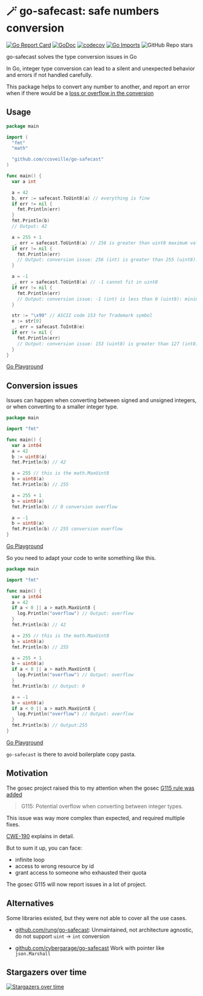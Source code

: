 # 🪄 go-safecast: safe numbers conversion

[![Go Report Card](https://goreportcard.com/badge/github.com/ccoveille/go-safecast)](https://goreportcard.com/report/github.com/ccoveille/go-safecast)
[![GoDoc](https://godoc.org/github.com/ccoVeille/go-safecast?status.svg)](https://godoc.org/github.com/ccoVeille/go-safecast)
[![codecov](https://codecov.io/gh/ccoVeille/go-safecast/graph/badge.svg?token=VW0VO503U6)](https://codecov.io/gh/ccoVeille/go-safecast)
[![Go Imports](https://img.shields.io/github/search?query=%22%5C%22github.com%2Fccoveille%2Fgo-safecast%5C%22%22%20language%3Ago%20%20-is%3Afork%20-is%3Aarchived%20&label=Go%20imports)](https://github.com/search?q=%22%5C%22github.com%2Fccoveille%2Fgo-safecast%5C%22%22+language%3Ago++-is%3Afork+-is%3Aarchived+&type=code)
![GitHub Repo stars](https://img.shields.io/github/stars/ccoveille/go-safecast)

go-safecast solves the type conversion issues in Go

In Go, integer type conversion can lead to a silent and unexpected behavior and errors if not handled carefully.

This package helps to convert any number to another, and report an error when if there would be a [loss or overflow in the conversion](#conversion-issues)

## Usage

```go
package main

import (
  "fmt"
  "math"

  "github.com/ccoveille/go-safecast"
)

func main() {
  var a int

  a = 42
  b, err := safecast.ToUint8(a) // everything is fine
  if err != nil {
    fmt.Println(err)
  }
  fmt.Println(b)
  // Output: 42

  a = 255 + 1
  _, err = safecast.ToUint8(a) // 256 is greater than uint8 maximum value
  if err != nil {
    fmt.Println(err)
    // Output: conversion issue: 256 (int) is greater than 255 (uint8): maximum value for this type exceeded
  }

  a = -1
  _, err = safecast.ToUint8(a) // -1 cannot fit in uint8
  if err != nil {
    fmt.Println(err)
    // Output: conversion issue: -1 (int) is less than 0 (uint8): minimum value for this type exceeded
  }

  str := "\x99" // ASCII code 153 for Trademark symbol
  e := str[0]
  _, err = safecast.ToInt8(e)
  if err != nil {
    fmt.Println(err)
    // Output: conversion issue: 153 (uint8) is greater than 127 (int8): maximum value for this type exceeded
  }
}
```

[Go Playground](https://go.dev/play/p/nelJshulOnj)

## Conversion issues

Issues can happen when converting between signed and unsigned integers, or when converting to a smaller integer type.

```go
package main

import "fmt"

func main() {
  var a int64
  a = 42
  b := uint8(a)
  fmt.Println(b) // 42

  a = 255 // this is the math.MaxUint8
  b = uint8(a)
  fmt.Println(b) // 255

  a = 255 + 1
  b = uint8(a)
  fmt.Println(b) // 0 conversion overflow

  a = -1
  b = uint8(a)
  fmt.Println(b) // 255 conversion overflow
}
```

[Go Playground](https://go.dev/play/p/DHfNUcZBvVn)

So you need to adapt your code to write something like this.

```go
package main

import "fmt"

func main() {
  var a int64
  a = 42
  if a < 0 || a > math.MaxUint8 {
    log.Println("overflow") // Output: overflow
  }
  fmt.Println(b) // 42

  a = 255 // this is the math.MaxUint8
  b = uint8(a)
  fmt.Println(b) // 255

  a = 255 + 1
  b = uint8(a)
  if a < 0 || a > math.MaxUint8 {
    log.Println("overflow") // Output: overflow
  }
  fmt.Println(b) // Output: 0

  a = -1
  b = uint8(a)
  if a < 0 || a > math.MaxUint8 {
    log.Println("overflow") // Output: overflow
  }
  fmt.Println(b) // Output:255
}
```

[Go Playground](https://go.dev/play/p/qAHGyy4NCLP)

`go-safecast` is there to avoid boilerplate copy pasta.

## Motivation

The gosec project raised this to my attention when the gosec [G115 rule was added](https://github.com/securego/gosec/pull/1149)

> G115: Potential overflow when converting between integer types.

This issue was way more complex than expected, and required multiple fixes.

[CWE-190](https://cwe.mitre.org/data/definitions/190.html) explains in detail.

But to sum it up, you can face:

- infinite loop
- access to wrong resource by id
- grant access to someone who exhausted their quota

The gosec G115 will now report issues in a lot of project.

## Alternatives

Some libraries existed, but they were not able to cover all the use cases.

- [github.com/rung/go-safecast](https://github.com/rung/go-safecast):
  Unmaintained, not architecture agnostic, do not support `uint` -> `int` conversion

- [github.com/cybergarage/go-safecast](https://github.com/cybergarage/go-safecast)
  Work with pointer like `json.Marshall`

## Stargazers over time

[![Stargazers over time](https://starchart.cc/ccoVeille/go-safecast.svg?variant=adaptive)](https://starchart.cc/ccoVeille/go-safecast)
